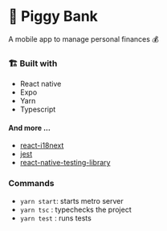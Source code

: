 
# 🐷  Piggy Bank
A mobile app to manage personal finances 💰


### 🏗 Built with
- React native
- Expo
- Yarn 
- Typescript

#### And more ...
- [react-i18next](https://github.com/i18next/react-i18next)
- [jest](https://jestjs.io/)
- [react-native-testing-library](https://callstack.github.io/react-native-testing-library/)

### Commands
- `yarn start`:   starts metro server
- `yarn tsc`  :   typechecks the project
- `yarn test` :   runs tests

